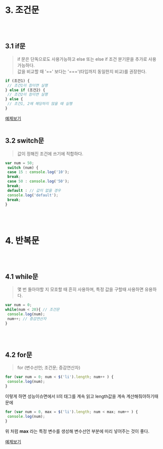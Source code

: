 # 3. 조건문
<br><br>
## 3.1 if문
> if 문은 단독으로도 사용가능하고 else 또는 else if 조건 분기문을 추가로 사용 가능하다.<br>값을 비교할 때 '==' 보다는 '==='(타입까지 동일한지 비교)를 권장한다.

```javascript
if (조건1) {
 // 조건1이 참이면 실행
} else if (조건2) {
 // 조건2이 참이면 실행
} else {
 // 조건1, 2에 해당하지 않을 때 실행
}
```
[예제보기](https://parkseongeun.github.io/Study/exam3/if.html)
<br><br>
## 3.2 switch문
> 값이 정해진 조건에 쓰기에 적합하다.

```javascript
var num = 50; 
 switch (num) { 
 case 15 : console.log('10'); 
 break; 
 case 50 : console.log('50'); 
 break; 
 default : // 값이 없을 경우 
 console.log('default'); 
 break; 
}
```
<br><br>
# 4. 반복문
<br><br>
## 4.1 while문
> 몇 번 돌아야할 지 모호할 때 흔히 사용하며, 특정 값을 구할때 사용하면 유용하다.

```javascript
var num = 0; 
while(num < 20){ // 조건문 
 console.log(num); 
 num++; // 증감연산자
}
```
<br><br>
## 4.2 for문
> for (변수선언; 조건문; 증감연산자)

```javascript
for (var num = 0; num < $('li').length; num++ ) {
 console.log(num); 
}
```
이렇게 하면 성능이슈면에서 li의 태그를 계속 읽고 length값을 계속 계산해줘야하기때문에

```javascript
for (var num = 0, max = $('li').length; num < max; num++ ) { 
 console.log(num); 
}
```
위 처럼 **max** 라는 특정 변수를 생성해 변수선언 부분에 미리 넣어주는 것이 좋다.


[예제보기](https://parkseongeun.github.io/Study/exam4/for_while.html)